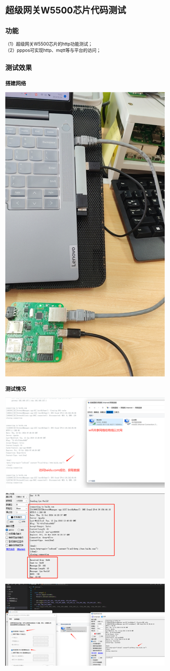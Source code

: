 # 超级网关W5500芯片代码测试

## 功能
（1）超级网关W5500芯片的http功能测试；  
（2）pppos可实现http、mqtt等与平台的访问； 


## 测试效果
###  搭建网络
![](doc/网络搭建.jpg)
###  测试情况
![](doc/测试网络.png)

![](doc/w5500和lora同时使用.png)

![](doc/测试环境搭建.png)

